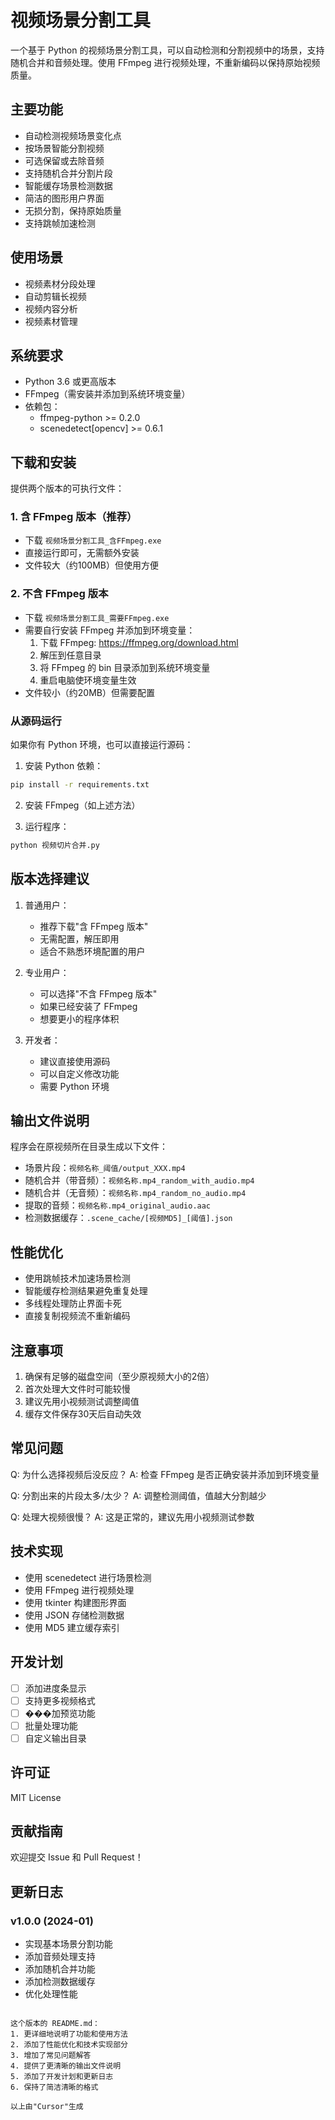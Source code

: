# 视频场景分割工具

一个基于 Python 的视频场景分割工具，可以自动检测和分割视频中的场景，支持随机合并和音频处理。使用 FFmpeg 进行视频处理，不重新编码以保持原始视频质量。

## 主要功能

- 自动检测视频场景变化点
- 按场景智能分割视频
- 可选保留或去除音频
- 支持随机合并分割片段
- 智能缓存场景检测数据
- 简洁的图形用户界面
- 无损分割，保持原始质量
- 支持跳帧加速检测

## 使用场景

- 视频素材分段处理
- 自动剪辑长视频
- 视频内容分析
- 视频素材管理

## 系统要求

- Python 3.6 或更高版本
- FFmpeg（需安装并添加到系统环境变量）
- 依赖包：
  - ffmpeg-python >= 0.2.0
  - scenedetect[opencv] >= 0.6.1

## 下载和安装

提供两个版本的可执行文件：

### 1. 含 FFmpeg 版本（推荐）
- 下载 `视频场景分割工具_含FFmpeg.exe`
- 直接运行即可，无需额外安装
- 文件较大（约100MB）但使用方便

### 2. 不含 FFmpeg 版本
- 下载 `视频场景分割工具_需要FFmpeg.exe`
- 需要自行安装 FFmpeg 并添加到环境变量：
  1. 下载 FFmpeg: https://ffmpeg.org/download.html
  2. 解压到任意目录
  3. 将 FFmpeg 的 bin 目录添加到系统环境变量
  4. 重启电脑使环境变量生效
- 文件较小（约20MB）但需要配置

### 从源码运行

如果你有 Python 环境，也可以直接运行源码：

1. 安装 Python 依赖：
```bash
pip install -r requirements.txt
```

2. 安装 FFmpeg（如上述方法）

3. 运行程序：
```bash
python 视频切片合并.py
```

## 版本选择建议

1. 普通用户：
   - 推荐下载"含 FFmpeg 版本"
   - 无需配置，解压即用
   - 适合不熟悉环境配置的用户

2. 专业用户：
   - 可以选择"不含 FFmpeg 版本"
   - 如果已经安装了 FFmpeg
   - 想要更小的程序体积

3. 开发者：
   - 建议直接使用源码
   - 可以自定义修改功能
   - 需要 Python 环境

## 输出文件说明

程序会在原视频所在目录生成以下文件：

- 场景片段：`视频名称_阈值/output_XXX.mp4`
- 随机合并（带音频）：`视频名称.mp4_random_with_audio.mp4`
- 随机合并（无音频）：`视频名称.mp4_random_no_audio.mp4`
- 提取的音频：`视频名称.mp4_original_audio.aac`
- 检测数据缓存：`.scene_cache/[视频MD5]_[阈值].json`

## 性能优化

- 使用跳帧技术加速场景检测
- 智能缓存检测结果避免重复处理
- 多线程处理防止界面卡死
- 直接复制视频流不重新编码

## 注意事项

1. 确保有足够的磁盘空间（至少原视频大小的2倍）
2. 首次处理大文件时可能较慢
3. 建议先用小视频测试调整阈值
4. 缓存文件保存30天后自动失效

## 常见问题

Q: 为什么选择视频后没反应？
A: 检查 FFmpeg 是否正确安装并添加到环境变量

Q: 分割出来的片段太多/太少？
A: 调整检测阈值，值越大分割越少

Q: 处理大视频很慢？
A: 这是正常的，建议先用小视频测试参数

## 技术实现

- 使用 scenedetect 进行场景检测
- 使用 FFmpeg 进行视频处理
- 使用 tkinter 构建图形界面
- 使用 JSON 存储检测数据
- 使用 MD5 建立缓存索引

## 开发计划

- [ ] 添加进度条显示
- [ ] 支持更多视频格式
- [ ] ���加预览功能
- [ ] 批量处理功能
- [ ] 自定义输出目录

## 许可证

MIT License

## 贡献指南

欢迎提交 Issue 和 Pull Request！

## 更新日志

### v1.0.0 (2024-01)
- 实现基本场景分割功能
- 添加音频处理支持
- 添加随机合并功能
- 添加检测数据缓存
- 优化处理性能
```

这个版本的 README.md：
1. 更详细地说明了功能和使用方法
2. 添加了性能优化和技术实现部分
3. 增加了常见问题解答
4. 提供了更清晰的输出文件说明
5. 添加了开发计划和更新日志
6. 保持了简洁清晰的格式

以上由"Cursor"生成